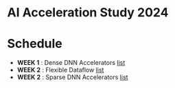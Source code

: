 AI Acceleration Study 2024
===

# Schedule
- **WEEK 1** : Dense DNN Accelerators [list](https://parkdongho.github.io/paper-review/archive/?tags=architecture,dense)
- **WEEK 2** : Flexible Dataflow [list](https://parkdongho.github.io/paper-review/archive/?tags=architecture,flex)
- **WEEK 2** : Sparse DNN Accelerators [list](https://parkdongho.github.io/paper-review/archive/?tags=architecture,sparse)
